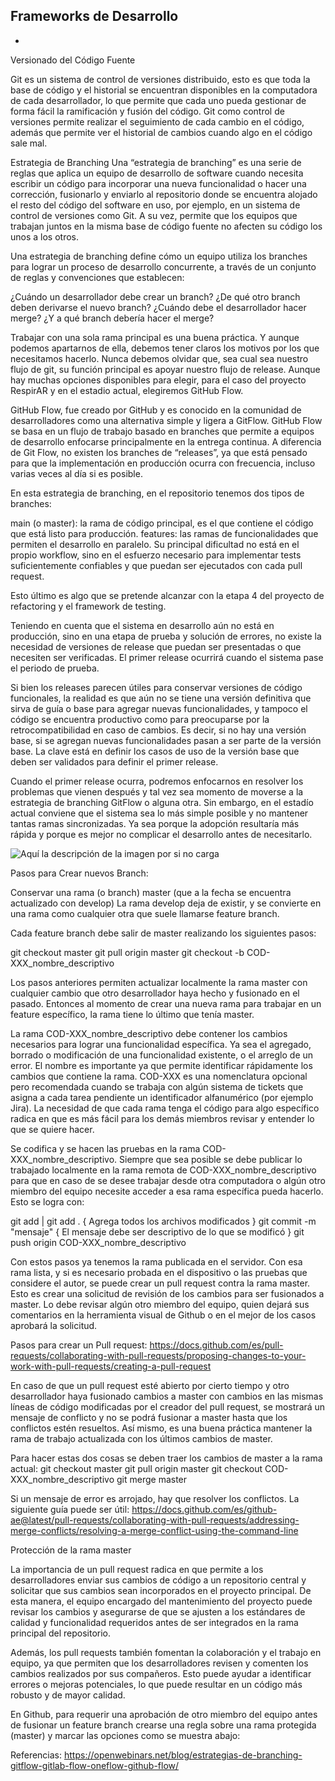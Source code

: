 Frameworks de Desarrollo
-
-

Versionado del Código Fuente

Git es un sistema de control de versiones distribuido, esto es que toda la base de código y el historial se encuentran disponibles en la computadora de cada desarrollador, lo que permite que cada uno pueda gestionar de forma fácil la ramificación y fusión del código. Git como control de versiones permite realizar el seguimiento de cada cambio en el código, además que permite ver el historial de cambios cuando algo en el código sale mal.

Estrategia de Branching
Una “estrategia de branching” es una serie de reglas que aplica un equipo de desarrollo de software cuando necesita escribir un código para incorporar una nueva funcionalidad o hacer una corrección, fusionarlo y enviarlo al repositorio donde se encuentra alojado el resto del código del software en uso, por ejemplo, en un sistema de control de versiones como Git. A su vez, permite que los equipos que trabajan juntos en la misma base de código fuente no afecten su código los unos a los otros.

Una estrategia de branching define cómo un equipo utiliza los branches para lograr un proceso de desarrollo concurrente, a través de un conjunto de reglas y convenciones que establecen:

¿Cuándo un desarrollador debe crear un branch?
¿De qué otro branch deben derivarse el nuevo branch?
¿Cuándo debe el desarrollador hacer merge?
¿Y a qué branch debería hacer el merge?

Trabajar con una sola rama principal es una buena práctica. Y aunque podemos apartarnos de ella, debemos tener claros los motivos por los que necesitamos hacerlo. Nunca debemos olvidar que, sea cual sea nuestro flujo de git, su función principal es apoyar nuestro flujo de release.
Aunque hay muchas opciones disponibles para elegir, para el caso del proyecto RespirAR y en el estadio actual, elegiremos GitHub Flow.

GitHub Flow, fue creado por GitHub y es conocido en la comunidad de desarrolladores como una alternativa simple y ligera a GitFlow. GitHub Flow se basa en un flujo de trabajo basado en branches que permite a equipos de desarrollo enfocarse principalmente en la entrega continua. A diferencia de Git Flow, no existen los branches de “releases”, ya que está pensado para que la implementación en producción ocurra con frecuencia, incluso varias veces al día si es posible.

En esta estrategia de branching, en el repositorio tenemos dos tipos de branches:

main (o master): la rama de código principal, es el que contiene el código que está listo para producción.
features: las ramas de funcionalidades que permiten el desarrollo en paralelo.
Su principal dificultad no está en el propio workflow, sino en el esfuerzo necesario para implementar tests suficientemente confiables y que puedan ser ejecutados con cada pull request.

Esto último es algo que se pretende alcanzar con la etapa 4 del proyecto de refactoring y el framework de testing.

Teniendo en cuenta que el sistema en desarrollo aún no está en producción, sino en una etapa de prueba y solución de errores, no existe la necesidad de versiones de release que puedan ser presentadas o que necesiten ser verificadas. El primer release ocurrirá cuando el sistema pase el periodo de prueba.

Si bien los releases parecen útiles para conservar versiones de código funcionales, la realidad es que aún no se tiene una versión definitiva que sirva de guía o base para agregar nuevas funcionalidades, y tampoco el código se encuentra productivo como para preocuparse por la retrocompatibilidad en caso de cambios. Es decir, si no hay una versión base, si se agregan nuevas funcionalidades pasan a ser parte de la versión base. La clave está en definir los casos de uso de la versión base que deben ser validados para definir el primer release.

Cuando el primer release ocurra, podremos enfocarnos en resolver los problemas que vienen después y tal vez sea momento de moverse a la estrategia de branching GitFlow o alguna otra. Sin embargo, en el estadío actual conviene que el sistema sea lo más simple posible y no mantener tantas ramas sincronizadas. Ya sea porque la adopción resultaría más rápida y porque es mejor no complicar el desarrollo antes de necesitarlo.

![Aquí la descripción de la imagen por si no carga](https://github.com/luchete80/ambovis/tree/RESP-141/docs/assets/gitflow.png)

Pasos para Crear nuevos Branch:

Conservar una rama (o branch) master (que a la fecha se encuentra actualizado con develop)
La rama develop deja de existir, y se convierte en una rama como cualquier otra que suele llamarse feature branch.

Cada feature branch debe salir de master realizando los siguientes pasos:

git checkout master
git pull origin master
git checkout -b COD-XXX_nombre_descriptivo

Los pasos anteriores permiten actualizar localmente la rama master con cualquier cambio que otro desarrollador haya hecho y fusionado en el pasado. Entonces al momento de crear una nueva rama para trabajar en un feature específico, la rama tiene lo último que tenía master.

La rama COD-XXX_nombre_descriptivo debe contener los cambios necesarios para lograr una funcionalidad específica. Ya sea el agregado, borrado o modificación de una funcionalidad existente, o el arreglo de un error.  El nombre es importante ya que permite identificar rápidamente los cambios que contiene la rama. COD-XXX es una nomenclatura opcional pero recomendada cuando se trabaja con algún sistema de tickets que asigna a cada tarea pendiente un identificador alfanumérico (por ejemplo Jira).  La necesidad de que cada rama tenga el código para algo específico radica en que es más fácil para los demás miembros revisar y entender lo que se quiere hacer.

Se codifica y se hacen las pruebas en la rama COD-XXX_nombre_descriptivo. Siempre que sea posible se debe publicar lo trabajado localmente en la rama remota de COD-XXX_nombre_descriptivo para que en caso de se desee trabajar desde otra computadora o algún otro miembro del equipo necesite acceder a esa rama específica pueda hacerlo. Esto se logra con:

git add <archivos> | git add . { Agrega todos los archivos modificados }
git commit -m "mensaje" { El mensaje debe ser descriptivo de lo que se modificó }
git push origin COD-XXX_nombre_descriptivo

Con estos pasos ya tenemos la rama publicada en el servidor. Con esa rama lista, y si es necesario probada en el dispositivo o las pruebas que considere el autor, se puede crear un pull request contra la rama master. Esto es crear una solicitud de revisión de los cambios para ser fusionados a master. Lo debe revisar algún otro miembro del equipo, quien dejará sus comentarios en la herramienta visual de Github o en el mejor de los casos aprobará la solicitud.

Pasos para crear un Pull request: https://docs.github.com/es/pull-requests/collaborating-with-pull-requests/proposing-changes-to-your-work-with-pull-requests/creating-a-pull-request

En caso de que un pull request esté abierto por cierto tiempo y otro desarrollador haya fusionado cambios a master con cambios en las mismas líneas de código modificadas por el creador del pull request, se mostrará un mensaje de conflicto y no se podrá fusionar a master hasta que los conflictos estén resueltos. Así mismo, es una buena práctica mantener la rama de trabajo actualizada con los últimos cambios de master.

Para hacer estas dos cosas se deben traer los cambios de master a la rama actual:
git checkout master
git pull origin master
git checkout COD-XXX_nombre_descriptivo
git merge master

Si un mensaje de error es arrojado, hay que resolver los conflictos. La siguiente guía puede ser útil: https://docs.github.com/es/github-ae@latest/pull-requests/collaborating-with-pull-requests/addressing-merge-conflicts/resolving-a-merge-conflict-using-the-command-line

Protección de la rama master

La importancia de un pull request radica en que permite a los desarrolladores enviar sus cambios de código a un repositorio central y solicitar que sus cambios sean incorporados en el proyecto principal. De esta manera, el equipo encargado del mantenimiento del proyecto puede revisar los cambios y asegurarse de que se ajusten a los estándares de calidad y funcionalidad requeridos antes de ser integrados en la rama principal del repositorio.

Además, los pull requests también fomentan la colaboración y el trabajo en equipo, ya que permiten que los desarrolladores revisen y comenten los cambios realizados por sus compañeros. Esto puede ayudar a identificar errores o mejoras potenciales, lo que puede resultar en un código más robusto y de mayor calidad.

En Github, para requerir una aprobación de otro miembro del equipo antes de fusionar un feature branch crearse una regla sobre una rama protegida (master) y marcar las opciones como se muestra abajo:





Referencias:
https://openwebinars.net/blog/estrategias-de-branching-gitflow-gitlab-flow-oneflow-github-flow/

